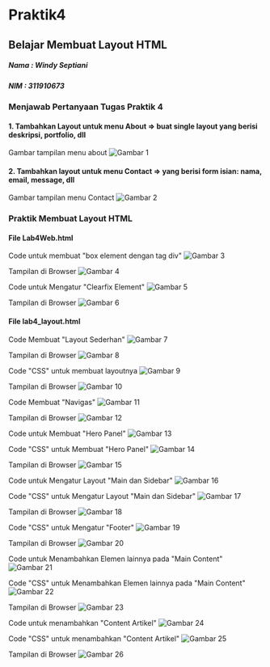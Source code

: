 # Praktik4

## Belajar Membuat Layout HTML

##### Nama : Windy Septiani
##### NIM  : 311910673

### Menjawab Pertanyaan Tugas Praktik 4
#### 1. Tambahkan Layout untuk menu About => buat single layout yang berisi deskripsi, portfolio, dll
Gambar tampilan menu about
![Gambar 1](Screenshot/ss25.png)

#### 2. Tambahkan layout untuk menu Contact => yang berisi form isian: nama, email, message, dll
Gambar tampilan menu Contact
![Gambar 2](Screenshot/ss26.png)

### Praktik Membuat Layout HTML
#### File Lab4Web.html
Code untuk membuat "box element dengan tag div"
![Gambar 3](Screenshot/ss1.png)

Tampilan di Browser
![Gambar 4](Screenshot/ss2.png)

Code untuk Mengatur "Clearfix Element"
![Gambar 5](Screenshot/ss3.png)

Tampilan di Browser
![Gambar 6](Screenshot/ss4.png)


#### File lab4_layout.html
Code Membuat "Layout Sederhan"
![Gambar 7](Screenshot/ss5.png)

Tampilan di Browser
![Gambar 8](Screenshot/ss6.png)

Code "CSS" untuk membuat layoutnya
![Gambar 9](Screenshot/ss7.png)

Tampilan di Browser
![Gambar 10](Screenshot/ss8.png)

Code Membuat "Navigas"
![Gambar 11](Screenshot/ss9.png)

Tampilan di Browser
![Gambar 12](Screenshot/ss10.png)

Code untuk Membuat "Hero Panel"
![Gambar 13](Screenshot/ss11.png)

Code "CSS" untuk Membuat "Hero Panel"
![Gambar 14](Screenshot/ss12.png)

Tampilan di Browser
![Gambar 15](Screenshot/ss13.png)

Code untuk Mengatur Layout "Main dan Sidebar"
![Gambar 16](Screenshoot/ss14.png)

Code "CSS" untuk Mengatur Layout "Main dan Sidebar"
![Gambar 17](Screenshot/ss15.png)

Tampilan di Browser
![Gambar 18](Screenshot/ss16.png)

Code "CSS" untuk Mengatur "Footer"
![Gambar 19](Screenshot/ss17.png)

Tampilan di Browser
![Gambar 20](Screenshot/ss18.png)

Code untuk Menambahkan Elemen lainnya pada "Main Content"
![Gambar 21](Screenshot/ss19.png)

Code "CSS" untuk Menambahkan Elemen lainnya pada "Main Content"
![Gambar 22](Screenshot/ss20.png)

Tampilan di Browser
![Gambar 23](Screenshot/ss21.png)

Code untuk menambahkan "Content Artikel"
![Gambar 24](Screenshot/ss22.png)

Code "CSS" untuk menambahkan "Content Artikel"
![Gambar 25](Screenshot/ss23.png)

Tampilan di Browser
![Gambar 26](Screenshot/ss24.png)
